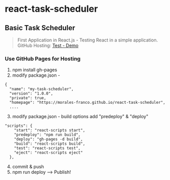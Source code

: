 # react-task-scheduler
## Basic Task Scheduler

> First Application in React.js - Testing React in a simple application.
> GitHub Hosting: [Test - Demo](https://morales-franco.github.io/react-task-scheduler) 

### Use GitHub Pages for Hosting
1. npm install gh-pages
2. modify package.json - 
```
{
  "name": "my-task-scheduler",
  "version": "1.0.0",
  "private": true,
  "homepage": "https://morales-franco.github.io/react-task-scheduler",
  ....
 ```
3. modify package.json  - build options add "predeploy" & "deploy"
```
"scripts": {
    "start": "react-scripts start",
    "predeploy": "npm run build",
    "deploy": "gh-pages -d build",
    "build": "react-scripts build",
    "test": "react-scripts test",
    "eject": "react-scripts eject"
  },
```
4. commit & push
5. npm run deploy --> Publish!
